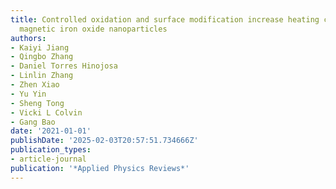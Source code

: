 ```yaml
---
title: Controlled oxidation and surface modification increase heating capacity of
  magnetic iron oxide nanoparticles
authors:
- Kaiyi Jiang
- Qingbo Zhang
- Daniel Torres Hinojosa
- Linlin Zhang
- Zhen Xiao
- Yu Yin
- Sheng Tong
- Vicki L Colvin
- Gang Bao
date: '2021-01-01'
publishDate: '2025-02-03T20:57:51.734666Z'
publication_types:
- article-journal
publication: '*Applied Physics Reviews*'
---
```

